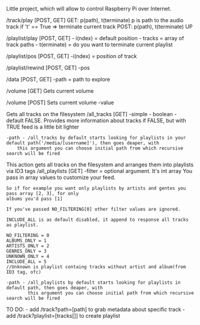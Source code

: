 Little project, which will allow to control Raspberry Pi over Internet.


/track/play [POST, GET]
	GET: p(path), t(terminate)
		p is path to the audio track
		if 't' == True => terminate current track
	POST: p(path), t(terminate)
		UP

/playlist/play [POST, GET]
	- i(ndex) = default position
	- tracks = array of track paths
	- t(erminate) = do you want to terminate current playlist


/playlist/pos [POST, GET]
	-i(ndex) = position of track

/playlist/rewind [POST, GET]
	-pos

/data [POST, GET]
	-path = path to explore

/volume [GET]
	Gets current volume

/volume [POST]
	Sets current volume
	-value

Gets all tracks on the filesystem
/all_tracks [GET]
	-simple - boolean - default FALSE. Provides more information about tracks if FALSE, but with
						TRUE feed is a little bit lighter

	-path - /all_tracks by default starts looking for playlists in your default path('/media/[username]'), then goes deaper, with
		this argument you can choose initial path from which recursive search will be fired


This action gets all tracks on the filesystem and arranges them into playlists via ID3 tags
/all_playlists [GET]
	-filter = optional argument. It's int array You pass in array values to customize your feed.
	
	So if for example you want only playlists by artists and gentes you pass array [2, 3], for only
	albums you'd pass [1]

	If you've passed NO_FILTERING[0] other filter values are ignored.

	INCLUDE_ALL is as default disabled, it append to response all tracks as playlist.

	NO_FILTERING = 0
	ALBUMS_ONLY = 1
	ARTISTS_ONLY = 2
	GENRES_ONLY = 3
	UNKNOWN_ONLY = 4
	INCLUDE_ALL = 5
	//Unknown is playlist containg tracks without artist and album(from ID3 tag, ofc)

	-path - /all_playlists by default starts looking for playlists in default path, then goes deaper, with
			this argument you can choose initial path from which recursive search will be fired


TO DO:
	- add /track?path=[path] to grab metadata about specific track
	- add /track?playlist=[tracks[]] to create playlist
